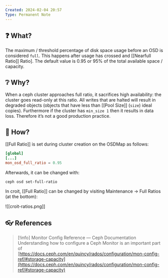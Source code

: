```yaml
---
Created: 2024-02-04 20:57
Type: Permanent Note
---
```

## ❓ What?
  
The maximum / threshold percentage of disk space usage before an OSD is considered `full`. This happens after usage has crossed and [[Nearfull Ratio]] Ratio]. The default value is 0.95 or 95% of the total available space / capacity.

## ❔ Why?

  
When a ceph cluster approaches full ratio, it sacrifices high availability: the cluster goes read-only at this ratio. All writes that are halted will result in degraded objects (objects that have less than [[Pool Size]] (`size`) ideal copies). Furthermore if the cluster has `min_size 1` then it results in data loss. Therefore it’s not a good production practice.

## 🎤 How?
  
[[Full Ratio]] is set during cluster creation on the OSDMap as follows:

```TOML
[global]
[...]
mon_osd_full_ratio = 0.95
```

Afterwards, it can be changed with:

```Bash
ceph osd set-full-ratio
```

In croit, [[Full Ratio]] can be changed by visiting Maintenance → Full Ratios (at the bottom):

![[croit-ratios.png]]
## 👓 References

> [!info] Monitor Config Reference — Ceph Documentation  
> Understanding how to configure a Ceph Monitor is an important part of  
> [https://docs.ceph.com/en/quincy/rados/configuration/mon-config-ref/#storage-capacity](https://docs.ceph.com/en/quincy/rados/configuration/mon-config-ref/#storage-capacity)
